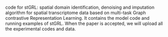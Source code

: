 code for stGRL: spatial domain identification, denoising and imputation algorithm for spatial transcriptome data based on multi-task Graph contrastive Representation Learning.
It contains the model code and running examples of stGRL. When the paper is accepted, we will upload all the experimental codes and data.
